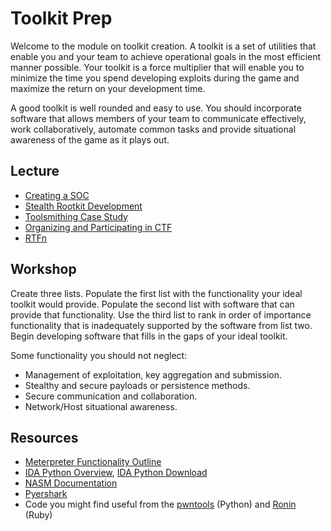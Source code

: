 # Toolkit Prep

Welcome to the module on toolkit creation. A toolkit is a set of utilities that enable you and your  team to achieve operational goals in the most efficient manner possible. Your toolkit is a force multiplier that will enable you to minimize the time you spend developing exploits during the game and maximize the return on your development time.

A good toolkit is well rounded and easy to use. You should incorporate software that allows members of your team to communicate effectively, work collaboratively, automate common tasks and provide situational awareness of the game as it plays out.

## Lecture

* [Creating a SOC](https://www.youtube.com/watch?v=ZlOMmycpusw)
* [Stealth Rootkit Development](https://www.youtube.com/watch?v=gKUleWyfut0)
* [Toolsmithing Case Study](https://www.youtube.com/watch?v=ssULDwD43TM)
* [Organizing and Participating in CTF](https://www.nps.edu/video/portal/Video.aspx?enc=Fvcj9jTKwtwcxg2Wgv3NOEGEdfe6jktD)
* [RTFn ](https://www.youtube.com/watch?v=Xe6y-mOOVX0)

##  Workshop
Create three lists. Populate the first list with the functionality your ideal toolkit would provide. Populate the second list with software that can provide that functionality. Use the third list to rank in order of importance functionality that is inadequately supported by the software from list two. Begin developing software that fills in the gaps of your ideal toolkit.

Some functionality you should not neglect:
* Management of exploitation, key aggregation and submission.
* Stealthy and secure payloads or persistence methods.
* Secure communication and collaboration.
* Network/Host situational awareness.

## Resources
* [Meterpreter Functionality Outline](https://web.archive.org/web/20170630033743/http://www.nologin.org/Downloads/Papers/meterpreter.pdf)
* [IDA Python Overview](https://web.archive.org/web/20150715001346/http://www.offensivecomputing.net/papers/IDAPythonIntro.pdf), [IDA Python Download](https://code.google.com/p/idapython/)
* [NASM Documentation](https://www.nasm.us/xdoc/2.11/html/nasmdoc2.html)
* [Pyershark](https://code.google.com/p/pyreshark/)
* Code you might find useful from the [pwntools](https://github.com/Gallopsled/pwntools) (Python) and [Ronin](https://ronin-rb.dev/) (Ruby)
